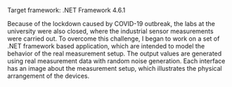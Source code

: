 Target framework: .NET Framework 4.6.1

Because of the lockdown caused by COVID-19 outbreak, the labs at the university were also closed, where the industrial sensor measurements were carried out. To overcome this challenge, I began to work on a set of .NET framework based application, which are intended to model the behavior of the real measurement setup. The output values are generated using real measurement data with random noise generation. Each interface has an image about the measurement setup, which illustrates the physical arrangement of the devices.
